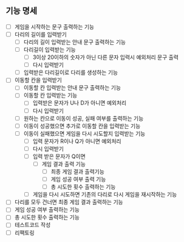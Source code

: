 ## 기능 명세

- [ ] 게임을 시작하는 문구 출력하는 기능
- [ ] 다리의 길이를 입력받기
  - [ ] 다리의 길이 입력받는 안내 문구 출력하는 기능
  - [ ] 다리길이 입력받는 기능
    - [ ] 3이상 20이하의 숫자가 아닌 다른 문자 입력시 예외처리 문구 출력
    - [ ] 다시 입력받기
  - [ ] 입력받은 다리길이로 다리를 생성하는 기능
- [ ] 이동할 칸을 입력받기
  - [ ] 이동할 칸 입력받는 안내 문구 출력하는 기능
  - [ ] 이동할 칸 입력받는 기능
    - [ ] 입력받은 문자가 U나 D가 아니면 예외처리
    - [ ] 다시 입력받기
  - [ ] 원하는 칸으로 이동이 성공, 실패 여부를 출력하는 기능
  - [ ] 이동이 성공했으면 추가로 이동할 칸을 입력받는 기능
  - [ ] 이동이 실패했으면 게임을 다시 시도할지 입력받는 기능
    - [ ] 입력 문자가 R이나 Q가 아니면 예외처리
    - [ ] 다시 입력받기
    - [ ] 입력 받은 문자가 Q이면
      - [ ] 게임 결과 출력 기능
        - [ ] 최종 게임 결과 출력기능
        - [ ] 게임 성공 여부 출력 기능
        - [ ] 총 시도한 횟수 출력하는 기능
    - [ ] 게임을 다시 시도하면 기존의 다리로 다시 게임을 재시작하는 기능
- [ ] 다리를 모두 건너면 최종 게임 결과 출력하는 기능
- [ ] 게임 성공 여부 출력하는 기능
- [ ] 총 시도한 횟수 출력하는 기능
- [ ] 테스트코드 작성
- [ ] 리팩토링